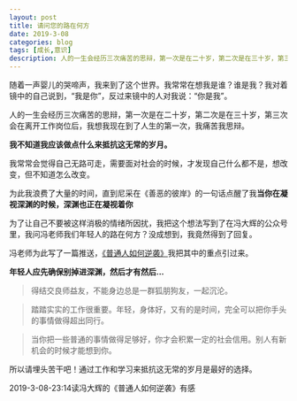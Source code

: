 ```yaml
---
layout: post
title: 请问您的路在何方
date: 2019-3-08
categories: blog
tags: [成长,意识]
description: 人的一生会经历三次痛苦的思辩，第一次是在二十岁，第二次是在三十岁，第三次会在离开工作岗位后，我想我现在处在了人生的第一次。
---
```


随着一声婴儿的哭啼声，我来到了这个世界。我常常在想我是谁？谁是我？我对着镜中的自己说到，“我是你”，反过来镜中的人对我说：“你是我”。

人的一生会经历三次痛苦的思辩，第一次是在二十岁，第二次是在三十岁，第三次会在离开工作岗位后，我想我现在到了人生的第一次，我痛苦我思辩。

**我不知道我应该做点什么来抵抗这无常的岁月。**

我常常会觉得自己无路可走，需要面对社会的时候，才发现自己什么都不是，想改变，但不知道怎么改变。

为此我浪费了大量的时间，直到尼采在《善恶的彼岸》的一句话点醒了我**当你在凝视深渊的时候，深渊也正在凝视着你**

为了让自己不要被这样消极的情绪所因扰，我把这个想法写到了在冯大辉的公众号里，我问冯老师我们年轻人的路在何方？没成想到，我竟然得到了回复。

冯老师为此写了一篇推送，[《普通人如何逆袭》](https://mp.weixin.qq.com/s/dXg7LCoQNUTAiSrGengiNw)我把其中的重点引过来。

**年轻人应先确保别掉进深渊，然后才有然后...**

> 得结交良师益友，不能身边总是一群狐朋狗友，一起沉沦。

> 踏踏实实的工作很重要。年轻，身体好，又有的是时间，完全可以把你手头的事情做得超出同行。

> 当你把一些普通的事情做得足够好，你才会积累一定的社会信用。别人有新机会的时候才能想到你。

所以请埋头苦干吧！通过工作和学习来抵抗这无常的岁月是最好的选择。

2019-3-08-23:14读冯大辉的《普通人如何逆袭》有感


